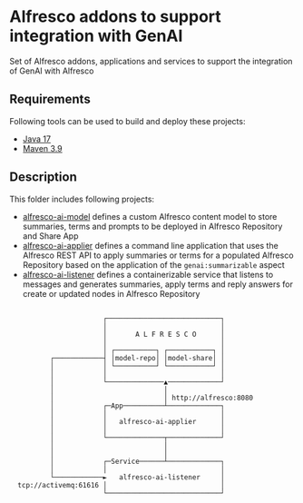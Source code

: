 # Alfresco addons to support integration with GenAI

Set of Alfresco addons, applications and services to support the integration of GenAI with Alfresco

## Requirements

Following tools can be used to build and deploy these projects:

* [Java 17](https://www.oracle.com/java/technologies/javase/jdk17-archive-downloads.html)
* [Maven 3.9](https://maven.apache.org/download.cgi)


## Description

This folder includes following projects:

* [alfresco-ai-model](alfresco-ai-model) defines a custom Alfresco content model to store summaries, terms and prompts to be deployed in Alfresco Repository and Share App
* [alfresco-ai-applier](alfresco-ai-applier) defines a command line application that uses the Alfresco REST API to apply summaries or terms for a populated Alfresco Repository based on the application of the `genai:summarizable` aspect
* [alfresco-ai-listener](alfresco-ai-listener) defines a containerizable service that listens to messages and generates summaries, apply terms and reply answers for create or updated nodes in Alfresco Repository

```
                                                
                       ┌────────────────────────────┐
                       │                            │
                       │       A L F R E S C O      │
                       │                            │
                       │ ┌──────────┐ ┌───────────┐ │
          ┌────────────┤ │model-repo│ │model-share│ │
          │            │ └──────────┘ └───────────┘ │
          │            │                            │
          │            └──────────────▲─────────────┘
          │                           │              
          │                           │ http://alfresco:8080
          │            ┌─App──────────┴─────────────┐       
          │            │                            │       
          │            │   alfresco-ai-applier      │
          │            │                            │       
          │            └──────────────┬─────────────┘       
          │                           │                     
          │                           │                     
          │            ┌─Service──────┴─────────────┐       
          │            │                            │       
          └────────────►   alfresco-ai-listener     │
  tcp://activemq:61616 │                            │       
                       └────────────────────────────┘       
```
